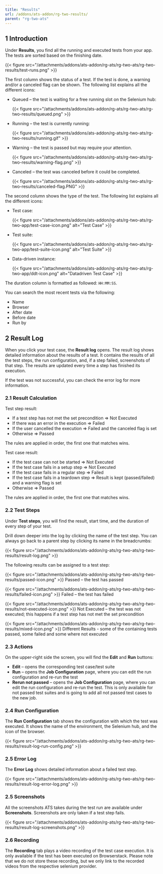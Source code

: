 ```yaml
---
title: "Results"
url: /addons/ats-addon/rg-two-results/
parent: "rg-two-ats"
---
```


## 1 Introduction

Under **Results**, you find all the running and executed tests from your app. The tests are sorted based on the finishing date.

{{< figure src="/attachments/addons/ats-addon/rg-ats/rg-two-ats/rg-two-results/test-runs.png" >}}

The first column shows the status of a test. If the test is done, a warning and/or a canceled flag can be shown. The following list explains all the different icons:

*  Queued – the test is waiting for a free running slot on the Selenium hub:

    {{< figure src="/attachments/addons/ats-addon/rg-ats/rg-two-ats/rg-two-results/queued.png" >}}

*  Running – the test is currently running:

    {{< figure src="/attachments/addons/ats-addon/rg-ats/rg-two-ats/rg-two-results/running.gif" >}}
    
*  Warning – the test is passed but may require your attention.

    {{< figure src="/attachments/addons/ats-addon/rg-ats/rg-two-ats/rg-two-results/warning-flag.png" >}}
    
*  Canceled – the test was canceled before it could be completed.

    {{< figure src="/attachments/addons/ats-addon/rg-ats/rg-two-ats/rg-two-results/canceled-flag.PNG" >}}
    

The second column shows the type of the test. The following list explains all the different icons:

*  Test case:

    {{< figure src="/attachments/addons/ats-addon/rg-ats/rg-two-ats/rg-two-app/test-case-icon.png" alt="Test Case" >}}

*  Test suite:

    {{< figure src="/attachments/addons/ats-addon/rg-ats/rg-two-ats/rg-two-app/test-suite-icon.png" alt="Test Suite" >}} 

*  Data-driven instance:

    {{< figure src="/attachments/addons/ats-addon/rg-ats/rg-two-ats/rg-two-app/ddt-icon.png" alt="Datadriven Test Case" >}}

The duration column is formatted as followed: `HH:MM:SS`.

You can search the most recent tests via the following:

* Name
* Browser
* After date
* Before date
* Run by

## 2 Result Log

When you click your test case, the **Result log** opens. The result log shows detailed information about the results of a test. It contains the results of all the test steps, the run configuration, and, if a step failed, screenshots of that step. The results are updated every time a step has finished its execution.

If the test was not successful, you can check the error log for more information.

### 2.1 Result Calculation

Test step result:

* If a test step has not met the set precondition => Not Executed
* If there was an error in the execution => Failed
* If the user cancelled the execution => Failed and the canceled flag is set
* Otherwise => Passed

The rules are applied in order, the first one that matches wins.

Test case result:

* If the test case can not be started  => Not Executed
* If the test case fails in a setup step => Not Executed
* If the test case fails in a regular step => Failed
* If the test case fails in a teardown step => Result is kept (passed/failed) and a warning flag is set
* Otherwise => Passed

The rules are applied in order, the first one that matches wins.

### 2.2 Test Steps

Under **Test steps**, you will find the result, start time, and the duration of every step of your test.

Drill down deeper into the log by clicking the name of the test step. You can always go back to a parent step by clicking its name in the breadcrumbs:

{{< figure src="/attachments/addons/ats-addon/rg-ats/rg-two-ats/rg-two-results/result-log.png" >}}

The following results can be assigned to a test step:

{{< figure src="/attachments/addons/ats-addon/rg-ats/rg-two-ats/rg-two-results/passed-icon.png" >}}  Passed – the test has passed

{{< figure src="/attachments/addons/ats-addon/rg-ats/rg-two-ats/rg-two-results/failed-icon.png" >}}  Failed – the test has failed

{{< figure src="/attachments/addons/ats-addon/rg-ats/rg-two-ats/rg-two-results/not-executed-icon.png" >}}  Not Executed – the test was not executed; this happens if a test step has not met the set precondition

{{< figure src="/attachments/addons/ats-addon/rg-ats/rg-two-ats/rg-two-results/mixed-icon.png" >}}  Different Results - some of the containing tests passed, some failed and some where not executed

### 2.3 Actions

On the upper-right side the screen, you will find the **Edit** and **Run** buttons:

* **Edit** – opens the corresponding test case/test suite
* **Run** – opens the **Job Configuration** page, where you can edit the run configuration and re-run the test
* **Rerun not passed** – opens the **Job Configuration** page, where you can edit the run configuration and re-run the test. This is only available for not passed test suites and is going to add all not passed test cases to the new job.

### 2.4 Run Configuration

The **Run Configuration** tab shows the configuration with which the test was executed. It shows the name of the environment, the Selenium hub, and the icon of the browser.

{{< figure src="/attachments/addons/ats-addon/rg-ats/rg-two-ats/rg-two-results/result-log-run-config.png" >}}

### 2.5 Error Log

The **Error Log** shows detailed information about a failed test step.

{{< figure src="/attachments/addons/ats-addon/rg-ats/rg-two-ats/rg-two-results/result-log-error-log.png" >}}

### 2.5 Screenshots

All the screenshots ATS takes during the test run are available under **Screenshots**. Screenshots are only taken if a test step fails.

{{< figure src="/attachments/addons/ats-addon/rg-ats/rg-two-ats/rg-two-results/result-log-screenshots.png" >}}

### 2.6 Recording

The **Recording** tab plays a video recording of the test case execution. It is only available if the test has been executed on Browserstack. Please note that we do not store these recording, but we only link to the recorded videos from the respective selenium provider.
